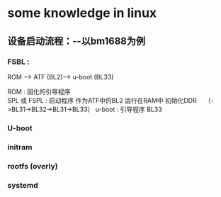 # some knowledge in linux 



## 设备启动流程：--以bm1688为例

### FSBL :  
ROM  -->  ATF (BL2)-->  u-boot (BL33) 

ROM : 固化的引导程序  
SPL 或 FSPL : 启动程序  作为ATF中的BL2
运行在RAM中 初始化DDR　
（->BL31->BL32->BL31->BL33）
u-boot : 引导程序  BL33

### U-boot

### initram

### rootfs (overly)

### systemd




